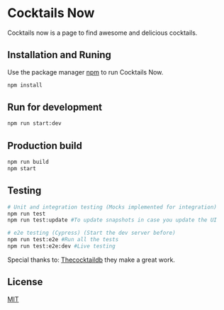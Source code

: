 # Cocktails Now

Cocktails now is a page to find awesome and delicious cocktails.

## Installation and Runing

Use the package manager [npm](https://www.npmjs.com/get-npm) to run Cocktails Now.

```bash
npm install
```
## Run for development
```bash
npm run start:dev
```
## Production build
```bash
npm run build
npm start
```

## Testing

```bash
# Unit and integration testing (Mocks implemented for integration)
npm run test
npm run test:update #To update snapshots in case you update the UI

# e2e testing (Cypress) (Start the dev server before)
npm run test:e2e #Run all the tests
npm run test:e2e:dev #Live testing
```

Special thanks to: [Thecocktaildb](https://www.thecocktaildb.com/) they make a great work.

## License
[MIT](https://choosealicense.com/licenses/mit/)
